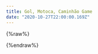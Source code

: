 ```yaml
---
title: Gol, Motoca, Caminhão Game
date: "2020-10-27T22:00:00.169Z"
---
```


{%raw%}
<div id="gmcg"></div>
<script src="https://cdnjs.cloudflare.com/ajax/libs/p5.js/0.7.2/p5.min.js"></script>
<script src="https://cdnjs.cloudflare.com/ajax/libs/p5.js/0.7.2/addons/p5.dom.min.js"></script>
<script>
let startedSplash = false;
let showMenu = false;
let runningGame = false;
let button;
let showGol = false;
let showMotoca = false;
let showCaminhao = false;
function setup() {
  const canvas = createCanvas(800, 600);
  canvas.parent('gmcg');
  button = createButton('Iniciar jogo');
  button.parent('gmcg');
  button.position(width / 2 - 500, height / 2 - 500);
  ballInitialX = width / 2;
  ballInitialY = height / 2 + 150;
}
function draw() {
  if (!startedSplash) {
    splashAnimation();
  }
  if (showMenu) {
    renderMenu();
  }
  if (showGol) {
    renderGol();
  }
  if (showMotoca) {
    renderMotoca();
  }
  if (showCaminhao) {
    renderCaminhao();
  }
}
function splashAnimation() {
  startedSplash = true;
  background(51, 102, 153);
  showCenteredText('⚽ GOL ⚽');
  setTimeout(() => {
    background(51, 102, 153);
    showCenteredText('🏍️ MOTOCA 🏍️');
    setTimeout(() => {
      background(51, 102, 153);
      showCenteredText('🚚 CAMINHÃO 🚚');
      setTimeout(() => {
        background(51, 102, 153);
        showCenteredText('🎮 GAME 🎮');
        setTimeout(() => {
          showMenu = true;
        }, 1000)
      }, 1000)
    }, 1000)
  }, 1000)
}
function keyPressed() {
  if (key === ' ') {
    if (showGol) {
      let xToHit = golArrowX;
      let yToHit = height / 2;
      let lerpPercentage = 0;
      let gotToMiddle = false;
      let ballKickInterval = setInterval(() => {
        if (!gotToMiddle) {
          ballX = lerp(ballInitialX, xToHit, lerpPercentage);
          ballY = lerp(ballInitialY, yToHit, lerpPercentage);
        } else {
          ballX = lerp(xToHit, width / 2, lerpPercentage);
          ballY = lerp(yToHit, 80, lerpPercentage);
        }
        lerpPercentage += 0.03;
        if (lerpPercentage >= 1) {
          if (!gotToMiddle) {
            gotToMiddle = true;
            lerpPercentage = 0;
          } else {
            clearInterval(ballKickInterval);
            scoredGoal = true;
          }
        }
      }, 10);
    }
  }
}
function showCenteredText(t, c) {
  textAlign(CENTER, CENTER);
  textSize(22);
  textStyle(BOLD);
  strokeWeight(0);
  fill(c || color(0, 0, 0));
  text(t, width / 2, height / 2);
}
function renderMenu() {
  background(100, 100, 100);
  showCenteredText('⚽ GOL ⚽\n🏍️ MOTOCA 🏍️\n🚚 CAMINHÃO 🚚\n🎮 GAME 🎮');
  button.mousePressed(onIniciar);
  button.style("height", "50px");
  button.style("width", "150px");
  button.style("border", "none");
  button.style("border-radius", "10px");
  button.style("outline", "none");
  button.style("font-size", "20px");
  button.style("font-family", '"Consolas", monospace');
  button.position(width/2 - 75, height/2 + 75);
}
function onIniciar() {
  showMenu = false;
  button.position(width / 2 - 500, height / 2 - 500);
  showGol = true;
}
/////////
// GOL //
/////////
let golArrowX = 0;
let increaseGolArrow = true;
let ballInitialX;
let ballInitialY;
let ballX = null;
let ballY = null;
let scoredGoal = false;
function renderGol() {
  if (scoredGoal) {
    background(0, 0, 0);
    showCenteredText('⚽ GOL ⚽', color(255, 255, 255));
    setTimeout(() => {
      golArrowX = 0;
      increaseGolArrow = true;
      ballInitialX = null;
      ballInitialY = null;
      ballX = null;
      ballY = null;
      scoredGoal = false;
      showGol = false;
      showMotoca = true;
    }, 1000);
  } else {
    background(130, 209, 115);
    textAlign(CENTER);
    textSize(160);
    text('🥅', width / 2, 80);
    textSize(56);
    push();
    translate(width / 2, 160);
    angleMode(DEGREES);
    rotate(180);
    text('🤸', 0, 0);
    pop();
    drawArrow();
    textSize(30);
    if (ballX === null) {
      text('⚽', ballInitialX, ballInitialY);
    } else {
      text('⚽', ballX, ballY);
    }
    textSize(56);
    text('🏃', width / 2, height / 2 + 200);
    renderGolOpponents();
  }
}
function drawArrow() {
  strokeWeight(5);
  stroke(color(40, 40, 40, 170));
  const golX = getGolArrowX();
  line(width / 2, height / 2 + 150, golX, height / 2);
  push();
  translate(golX, height / 2);
  angleMode(DEGREES);
  rotate(golX / 2.49 + 200);
  line(0, 0, -5, 10);
  line(0, 0, 5, 10);
  line(5, 10, -5, 10);
  pop();
}
function getGolArrowX() {
  if (golArrowX === 0 || golArrowX < width / 2 - 100) {
    increaseGolArrow = true;
    golArrowX = width / 2 - 100;
  } else if (golArrowX > width / 2 + 100) {
    increaseGolArrow = false;
    golArrowX = width / 2 + 100;
  } else if (increaseGolArrow) {
    golArrowX++;
    golArrowX++;
  } else {
    golArrowX--;
    golArrowX--;
  }
  return golArrowX;
}
let golOpponentX = null;
function renderGolOpponents() {
  textSize(56);
  text('🏃🏾', getOpponentPosition(0), height / 2 + 100);
  text('🏃‍♀️', getOpponentPosition(1), height / 2 + 50);
  text('🏃🏿‍♀️', getOpponentPosition(2), height / 2);
  text('🏃🏼', getOpponentPosition(3), height / 2 - 50);
}
function getOpponentPosition(index) {
  if (!golOpponentX) {
    golOpponentX = [{
        x: width / 2 - 200,
        i: true
      },
      {
        x: width / 2 - 100,
        i: true
      },
      {
        x: width / 2 + 200,
        i: false
      },
      {
        x: width / 2,
        i: true
      }
    ];
  }
  if (golOpponentX[index].x === 0 || golOpponentX[index].x < width / 2 - 200) {
    golOpponentX[index].i = true;
    golOpponentX[index].x = width / 2 - 200;
  } else if (golOpponentX[index].x > width / 2 + 200) {
    golOpponentX[index].i = false;
    golOpponentX[index].x = width / 2 + 200;
  } else if (golOpponentX[index].i) {
    golOpponentX[index].x++;
  } else {
    golOpponentX[index].x--;
  }
  return golOpponentX[index].x;
}
////////////
// MOTOCA //
////////////
let motocaX = null;
let motocaY = null;
let sidewalkY = -100;
let lineY = -100;
let streetCars = [];
let iterations = 0;
let timeoutMotoca = null;
function renderMotoca() {
  background(110);
  fill(50);
  noStroke();
  rect(0, height / 4, width, height / 2);
  sidewalk();
  streetLine();
  renderCars();
  motoca();
}
function motoca() {
  if (!timeoutMotoca) {
    timeoutMotoca = setTimeout(() => {
      showMotoca = false;
      motocaX = null;
      motocaY = null;
      sidewalkY = -100;
      lineY = -100;
      streetCars = [];
      iterations = 0;
      timeoutMotoca = null;
      background(0, 0, 0);
      showCenteredText('🏍️ MOTOCA 🏍️', color(255, 255, 255));
      setTimeout(() => {
        showCaminhao = true;
      }, 1000);
      clearTimeout(timeoutMotoca);
    }, 20000);
  }
  if (!motocaY) {
    motocaY = height / 2;
  }
  if (!motocaX) {
    motocaX = width - 100;
  }
  if (keyIsDown(UP_ARROW)) {
    if (showMotoca) {
      if (motocaY > height / 4) {
        motocaY -= 3;
      }
    }
  }
  if (keyIsDown(DOWN_ARROW)) {
    if (showMotoca) {
      if (motocaY < height / 4 * 3 - 20) {
        motocaY += 3;
      }
    }
  }
  textSize(56);
  text('🏍️', motocaX, motocaY);
}
function sidewalk() {
  fill(110);
  stroke(90);
  strokeWeight(1);
  const sidewalkHeight = 20;
  const sidewalkWidth = 100;
  for (let i = sidewalkY; i < width; i += sidewalkWidth) {
    rect(i, height / 4 - sidewalkHeight, width, sidewalkHeight);
  }
  sidewalkY += 5;
  if (sidewalkY > sidewalkWidth) {
    sidewalkY = -100;
  }
}
function streetLine() {
  fill(255);
  noStroke();
  const lineHeight = 20;
  const lineWidth = 100;
  let step = true;
  for (let i = lineY; i < width; i += lineWidth) {
    if (step) {
      rect(i, height / 2.4 - lineHeight, lineWidth, lineHeight);
    }
    step = !step;
  }
  step = true;
  for (let i = lineY; i < width; i += lineWidth) {
    if (step) {
      rect(i, height / 1.65 - lineHeight, lineWidth, lineHeight);
    }
    step = !step;
  }
  lineY += 5;
  if (lineY > lineWidth) {
    lineY = -100;
  }
}
function getCar() {
  const cars = ['🚎', '🚐', '🚑', '🚒', '🚓', '🚕', '🚗', '🚚', '🚛', '🚜', '🚴', '🚶‍♂️', '🚶🏻‍♂️', '🚶🏼‍♂️', '🚶🏽‍♂️', '🚶🏾‍♂️', '🚶🏿‍♂️', '🚶‍♀️', '🚶🏻‍♀️', '🚶🏼‍♀️', '🚶🏽‍♀️', '🚶🏾‍♀️', '🚶🏿‍♀️', '🚧', '👻'];
  return cars[floor(random(cars.length))];
}
function renderCars() {
  if (iterations % 250 === 0) {
    const carY = floor(random(height / 4, (height / 4 * 3) - 20));
    streetCars.push({
      image: getCar(),
      x: -100,
      y: carY
    });
  }
  if (streetCars.length > 5) {
    streetCars.splice();
  }
  for (let i = 0; i < streetCars.length; i++) {
    const car = streetCars[i];
    car.x += 5;
    textSize(56);
    text(car.image, car.x, car.y);
  }
  iterations += 5;
}
//////////////
// CAMINHÃO //
//////////////
let pessoaX = null;
let pessoaY = null;
let validateBoxes = false;
function renderCaminhao() {
  background(50);
  fill(0, 170, 0);
  rect(width / 2 - 100, 0, width, height);
  textSize(200);
  text('🚚', width / 2 - 220, height / 2);
  renderStuff();
  renderBoxes();
  renderPerson();
  if (validateBoxes && !boxes.length) {
    showCaminhao = false;
    pessoaX = null;
    pessoaY = null;
    validateBoxes = false;
    boxes = null;
    stuffs = null;
    background(0, 0, 0);
    showCenteredText('🚚 CAMINHÃO 🚚', color(255, 255, 255));
    setTimeout(() => {
      showMenu = true;
    }, 1000);
  }
}
function renderPerson() {
  if (pessoaX === null) {
    pessoaX = width / 2 + 150
  }
  if (pessoaY === null) {
    pessoaY = height / 2;
  }
  if (keyIsDown(UP_ARROW)) {
    if (pessoaY > 50) {
      pessoaY -= 3;
    }
  }
  if (keyIsDown(DOWN_ARROW)) {
    if (pessoaY < height - 20) {
      pessoaY += 3;
    }
  }
  if (keyIsDown(RIGHT_ARROW)) {
    if (pessoaX < width - 70) {
      pessoaX += 3;
    }
  }
  if (keyIsDown(LEFT_ARROW)) {
    if (pessoaX > width / 2 - 100) {
      pessoaX -= 3;
    }
  }
  textSize(56);
  text('🤾', pessoaX, pessoaY);
  if (boxes && boxes.length) {
    let itemToRemove = null;
    for (let i = boxes.length - 1; i >= 0; i--) {
      const distance = dist(pessoaX, pessoaY, boxes[i].x, boxes[i].y);
      if (distance < 30) {
        boxes = boxes.filter(b => b.x !== boxes[i].x && b.y !== boxes[i].y);
      }
    }
    if (itemToRemove != null) {
      boxes.splice(itemToRemove, 1);
    }
  }
}
let boxes = null;
let stuffs = null;
function renderBoxes() {
  if (boxes === null) {
    boxes = [];
    for (let i = 0; i < 10; i++) {
      boxes.push(generateBox());
    }
    validateBoxes = true;
  }
  for (let box of boxes) {
    textSize(34);
    text('📦', box.x, box.y);
  }
}
function renderStuff() {
  if (stuffs === null) {
    stuffs = [];
    for (let i = 0; i < 10; i++) {
      stuffs.push(generateRandomStuff());
    }
  }
  for (let stuff of stuffs) {
    textSize(22);
    text(stuff.text, stuff.x, stuff.y);
  }
}
function generateBox() {
  return {
    x: random(width / 2 - 100, width - 70),
    y: random(100, height - 100)
  };
}
function generateRandomStuff() {
  const randomText = ['🐕', '🦃', '🐢', '🐤', '🍄', '🦚', '🌵', '🌼', '🌻', '🌷', '☘️', '🍀', '🐾'];
  return {
    text: randomText[floor(random(randomText.length))],
    x: random(width / 2 - 100, width - 70),
    y: random(0, height - 40)
  };
}
</script>
{%endraw%}